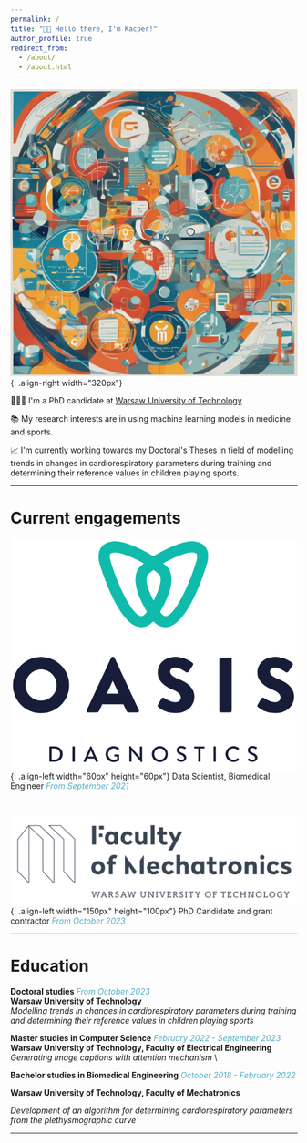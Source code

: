 ```yaml
---
permalink: /
title: "👋🏻 Hello there, I'm Kacper!"
author_profile: true
redirect_from: 
  - /about/
  - /about.html
---
```


![Ilustration](/images/pixlr-image.png){: .align-right width="320px"}

👨🏻‍💻 I'm a PhD candidate at [Warsaw University of Technology](https://eng.pw.edu.pl)

📚 My research interests are in using machine learning models in medicine and sports.

📈 I'm currently working towards my Doctoral's Theses in field of modelling trends in changes in cardiorespiratory parameters during training and determining their reference values in children playing sports.

------

# Current engagements

![Ilustration](/images/logo_oasis.png){: .align-left width="60px" height="60px"}
Data Scientist, Biomedical Engineer <span style="color:#52ADC8">*From September 2021*</span>

<br/>

![Ilustration](/images/wut_mchtr.png){: .align-left width="150px" height="100px"}
PhD Candidate and grant contractor <span style="color:#52ADC8">*From October 2023*</span>

------

# Education

**Doctoral studies** <span style="color:#52ADC8">*From October 2023*</span> \
**Warsaw University of Technology** \
*Modelling trends in changes in cardiorespiratory parameters during training and determining their reference values in children playing sports*

**Master studies in Computer Science** <span style="color:#52ADC8">*February 2022 - September 2023*</span> \
**Warsaw University of Technology, Faculty of Electrical Engineering** \
*Generating image captions with attention mechanism* \

**Bachelor studies in Biomedical Engineering** <span style="color:#52ADC8">*October 2018 - February 2022*</span> 

**Warsaw University of Technology, Faculty of Mechatronics** 

*Development of an algorithm for determining cardiorespiratory parameters from the plethysmographic curve*

------



